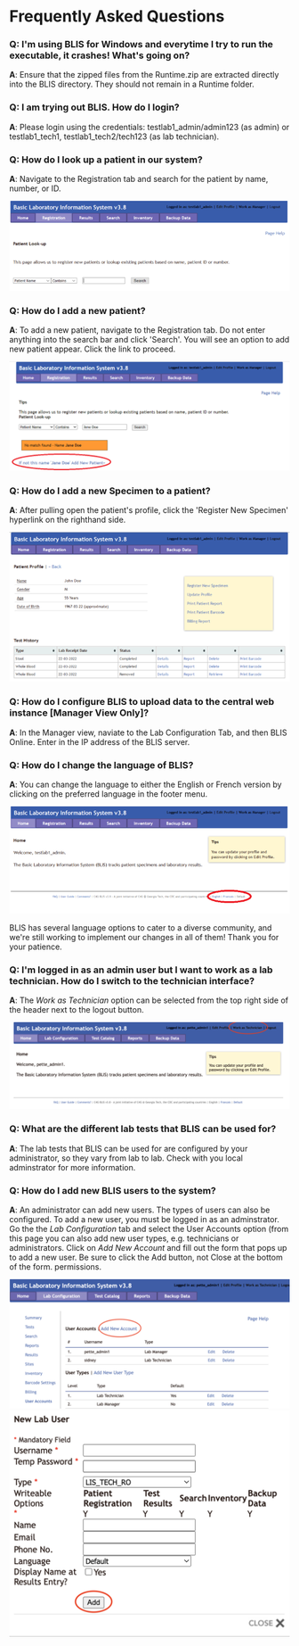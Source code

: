 # Frequently Asked Questions

### Q: I'm using BLIS for Windows and everytime I try to run the executable, it crashes! What's going on?
<b>A</b>: Ensure that the zipped files from the Runtime.zip are extracted directly into the BLIS directory. They should not remain in a Runtime folder.

### Q: I am trying out BLIS. How do I login?
<b>A</b>: Please login using the credentials: testlab1_admin/admin123 (as admin) or testlab1_tech1, testlab1_tech2/tech123 (as lab technician).

### Q: How do I look up a patient in our system?
<b>A</b>: Navigate to the Registration tab and search for the patient by name, number, or ID.

![patient_search_screenshot](images/user_guide/patient_search.png)

### Q: How do I add a new patient?
<b>A</b>: To add a new patient, navigate to the Registration tab. Do not enter anything into the search bar and click 'Search'. You will see an option to add new patient appear. Click the link to proceed. 

![add_patient_screenshot](images/user_guide/add_patient.png)

### Q: How do I add a new Specimen to a patient?
<b>A</b>: After pulling open the patient's profile, click the 'Register New Specimen' hyperlink on the righthand side. 

![patient_photo_screenshot](images/user_guide/patient_profile.png)

### Q: How do I configure BLIS to upload data to the central web instance [Manager View Only]?
<b>A</b>: In the Manager view, naviate to the Lab Configuration Tab, and then BLIS Online. Enter in the IP address of the BLIS server.

### Q: How do I change the language of BLIS?

<b>A</b>: You can change the language to either the English or French version by clicking on the preferred language in the footer menu.

![language_screenshot](images/user_guide/language.png)

BLIS has several language options to cater to a diverse community, and we're still working to implement our changes in all of them! Thank you for your patience.

### Q: I'm logged in as an admin user but I want to work as a lab technician. How do I switch to the technician interface?

<b>A</b>: The <i>Work as Technician</i> option can be selected from the top right side of the header next to the logout button. 

![work_as_technician_screenshot](images/user_guide/work_as_technician.png)

### Q: What are the different lab tests that BLIS can be used for?

<b>A</b>: The lab tests that BLIS can be used for are configured by your administrator, so they vary from lab to lab. Check with you local adminstrator for more information. 

### Q: How do I add new BLIS users to the system?

<b>A</b>: An administrator can add new users. The types of users can also be configured. To add a new user, you must be logged in as an adminstrator. Go the the <i>Lab Configuration</i> tab and select the User Accounts option (from this page you can also add new user types, e.g. technicians or administrators. Click on <i>Add New Account</i> and fill out the form that pops up to add a new user. Be sure to click the Add button, not Close at the bottom of the form. permissions. 

![add_new_account](images/user_guide/add_new_account.png)
![new_account_form](images/user_guide/new_account_form.png)
